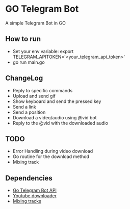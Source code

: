 # GO Telegram Bot

A simple Telegram Bot in GO

## How to run

- Set your env variable: export TELEGRAM_APITOKEN='<your_telegram_api_token>'
- go run main.go

## ChangeLog
- Reply to specific commands
- Upload and send gif
- Show keyboard and send the pressed key
- Send a link
- Send a position
- Download a video/audio using @vid bot
- Reply to the @vid with the downloaded audio

## TODO
- Error Handling during video download
- Go routine for the download method
- Mixing track

## Dependencies
- [Go Telegram Bot API](https://go-telegram-bot-api.dev/getting-started/index.html)
- [Youtube downloader](github.com/kkdai/youtube)
- [Mixing tracks](https://github.com/go-mix/mix)